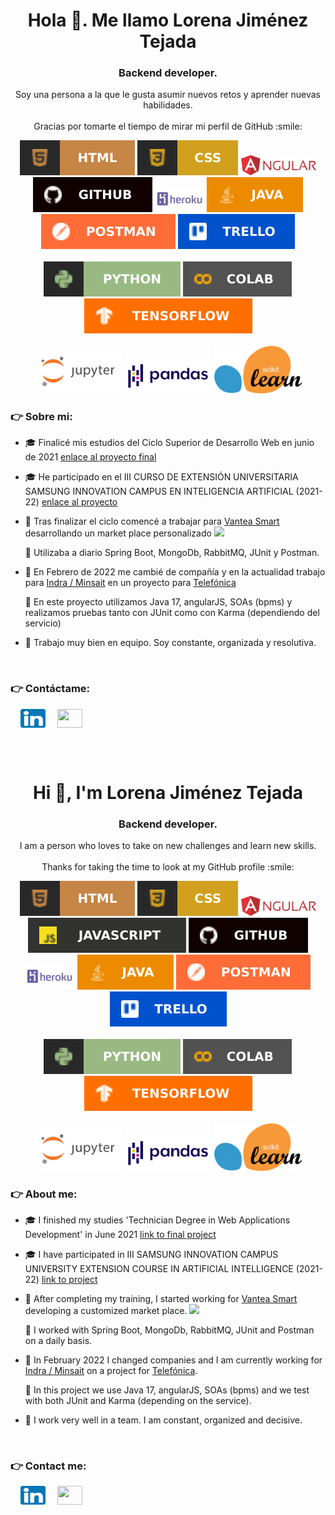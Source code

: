 <h1 align="center">Hola 👋. Me llamo Lorena Jiménez Tejada</h1>
<h3 align="center">Backend developer.</h3>
<div align="center"> Soy una persona a la que le gusta asumir nuevos retos y aprender nuevas habilidades.</div>
<br>
<div size='20px' align="center"> Gracias por tomarte el tiempo de mirar mi perfil de GitHub :smile: </div>

<p>
<div align="center">
  <img src="https://github.com/LorenaDeveloper/LorenaDeveloper/blob/main/budgets/html.svg">
  <img src="https://github.com/LorenaDeveloper/LorenaDeveloper/blob/main/budgets/css.svg">
  <img width = '120px' src="https://github.com/LorenaDeveloper/LorenaDeveloper/blob/main/budgets/angular-seeklogo.svg">
  <img src="https://github.com/LorenaDeveloper/LorenaDeveloper/blob/main/budgets/github.svg">
  <img height = '40px' src="https://github.com/LorenaDeveloper/LorenaDeveloper/blob/main/budgets/heroku.svg">
  <img src="https://github.com/LorenaDeveloper/LorenaDeveloper/blob/main/budgets/java.svg">
  <img src="https://github.com/LorenaDeveloper/LorenaDeveloper/blob/main/budgets/postman.svg">
  <img src="https://github.com/LorenaDeveloper/LorenaDeveloper/blob/main/budgets/trello.svg">
    <br><br>
  <img src="https://github.com/LorenaDeveloper/LorenaDeveloper/blob/main/budgets/python.svg">
  <img src="https://github.com/LorenaDeveloper/LorenaDeveloper/blob/main/budgets/colab.svg">
  <img src="https://github.com/LorenaDeveloper/LorenaDeveloper/blob/main/budgets/tensorflow.svg">
    <br><br>
  <img width = '140px' src="https://github.com/LorenaDeveloper/LorenaDeveloper/blob/main/budgets/jupyter.svg">
  <img width = '140px' src="https://github.com/LorenaDeveloper/LorenaDeveloper/blob/main/budgets/pandas.png">
  <img width = '140px' src="https://github.com/LorenaDeveloper/LorenaDeveloper/blob/main/budgets/scikitlearn.png">
  
</div>
</p>

###  👉 Sobre mi:
- 🎓 Finalicé mis estudios del Ciclo Superior de Desarrollo Web en junio de 2021 [enlace al proyecto final](https://github.com/LorenaDeveloper/nice-tidy-project)
- 🎓 He participado en el III CURSO DE EXTENSIÓN UNIVERSITARIA SAMSUNG INNOVATION CAMPUS EN INTELIGENCIA ARTIFICIAL (2021-22) [enlace al proyecto](https://github.com/LorenaDeveloper/Iris-Eye)
- 🏦 Tras finalizar el ciclo comencé a trabajar para [Vantea Smart](https://www.linkedin.com/company/vanteasmart) desarrollando un market place personalizado
      <img src="https://media.giphy.com/media/WUlplcMpOCEmTGBtBW/giphy.gif" width="30">

  🤔 Utilizaba a diario Spring Boot, MongoDb, RabbitMQ, JUnit y Postman.
- 🏦 En Febrero de 2022 me cambié de compañía y en la actualidad trabajo para [Indra / Minsait](https://www.indracompany.com/) en un proyecto para [Telefónica](https://www.telefonica.es/es/)

  🤔 En este proyecto utilizamos Java 17, angularJS, SOAs (bpms) y realizamos pruebas tanto con JUnit como con Karma (dependiendo del servicio)
- 👯 Trabajo muy bien en equipo. Soy constante, organizada y resolutiva.

<br>

###  👉 Contáctame:
&nbsp;&nbsp;&nbsp;&nbsp;<a href="https://www.linkedin.com/in/lorena-jiménez-tejada-966611176" target="blank"><img align="center" src="https://github.com/LorenaDeveloper/LorenaDeveloper/blob/main/budgets/linkedIn.png" alt="LinkedIn" height="30" width="40" /></a> <span>&nbsp;&nbsp;&nbsp;</span> <a href = "mailto: developerlorena@gmail.com"><img align="center" src="https://seeklogo.com/images/G/gmail-new-2020-logo-32DBE11BB4-seeklogo.com.png" height="30" width="40" /></a>

<br><br>

<h1 align="center">Hi 👋, I'm Lorena Jiménez Tejada</h1>
<h3 align="center">Backend developer.</h3>
<div align="center"> I am a person who loves to take on new challenges and learn new skills.</div>
<br>
<div size='20px' align="center"> Thanks for taking the time to look at my GitHub profile :smile: </div>

<p>
<div align="center">
  <img src="https://github.com/LorenaDeveloper/LorenaDeveloper/blob/main/budgets/html.svg">
  <img src="https://github.com/LorenaDeveloper/LorenaDeveloper/blob/main/budgets/css.svg">
  <img width = '120px' src="https://github.com/LorenaDeveloper/LorenaDeveloper/blob/main/budgets/angular-seeklogo.svg">
  <img src="https://github.com/LorenaDeveloper/LorenaDeveloper/blob/main/budgets/javascript.svg">
  <img src="https://github.com/LorenaDeveloper/LorenaDeveloper/blob/main/budgets/github.svg">
  <img height = '40px' src="https://github.com/LorenaDeveloper/LorenaDeveloper/blob/main/budgets/heroku.svg">
  <img src="https://github.com/LorenaDeveloper/LorenaDeveloper/blob/main/budgets/java.svg">
  <img src="https://github.com/LorenaDeveloper/LorenaDeveloper/blob/main/budgets/postman.svg">
  <img src="https://github.com/LorenaDeveloper/LorenaDeveloper/blob/main/budgets/trello.svg">
    <br><br>
  <img src="https://github.com/LorenaDeveloper/LorenaDeveloper/blob/main/budgets/python.svg">
  <img src="https://github.com/LorenaDeveloper/LorenaDeveloper/blob/main/budgets/colab.svg">
  <img src="https://github.com/LorenaDeveloper/LorenaDeveloper/blob/main/budgets/tensorflow.svg">
    <br><br>
  <img width = '140px' src="https://github.com/LorenaDeveloper/LorenaDeveloper/blob/main/budgets/jupyter.svg">
  <img width = '140px' src="https://github.com/LorenaDeveloper/LorenaDeveloper/blob/main/budgets/pandas.png">
  <img width = '140px' src="https://github.com/LorenaDeveloper/LorenaDeveloper/blob/main/budgets/scikitlearn.png">
</div>
</p>

###  👉 About me:
- 🎓 I finished my studies 'Technician Degree in Web Applications Development' in June 2021 [link to final project](https://github.com/LorenaDeveloper/nice-tidy-project)
- 🎓 I have participated in III SAMSUNG INNOVATION CAMPUS UNIVERSITY EXTENSION COURSE IN ARTIFICIAL INTELLIGENCE (2021-22) [link to project](https://github.com/LorenaDeveloper/Iris-Eye)
- 🏦 After completing my training, I started working for [Vantea Smart](https://www.linkedin.com/company/vanteasmart) developing a customized market place. 
      <img src="https://media.giphy.com/media/WUlplcMpOCEmTGBtBW/giphy.gif" width="30">

  🤔 I worked with Spring Boot, MongoDb, RabbitMQ, JUnit and Postman on a daily basis.
- 🏦 In February 2022 I changed companies and I am currently working for [Indra / Minsait](https://www.indracompany.com/) on a project for [Telefónica](https://www.telefonica.es/es/).

  🤔 In this project we use Java 17, angularJS, SOAs (bpms) and we test with both JUnit and Karma (depending on the service).
- 👯 I work very well in a team. I am constant, organized and decisive.

<br>

###  👉 Contact me:
&nbsp;&nbsp;&nbsp;&nbsp;<a href="https://www.linkedin.com/in/lorena-jiménez-tejada-966611176" target="blank"><img align="center" src="https://github.com/LorenaDeveloper/LorenaDeveloper/blob/main/budgets/linkedIn.png" alt="LinkedIn" height="30" width="40" /></a> <span>&nbsp;&nbsp;&nbsp;</span> <a href = "mailto: developerlorena@gmail.com"><img align="center" src="https://seeklogo.com/images/G/gmail-new-2020-logo-32DBE11BB4-seeklogo.com.png" height="30" width="40" /></a>



